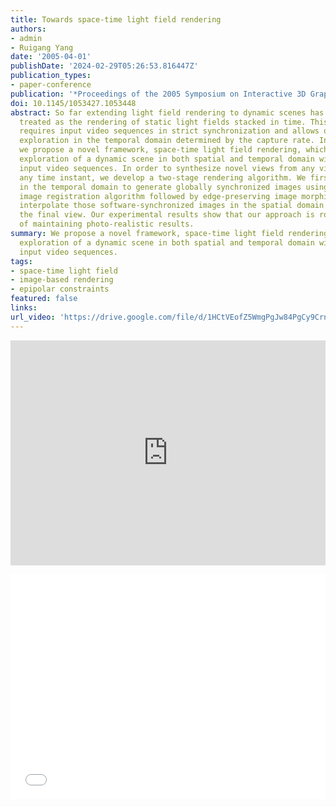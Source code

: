 ```yaml
---
title: Towards space-time light field rendering
authors:
- admin
- Ruigang Yang
date: '2005-04-01'
publishDate: '2024-02-29T05:26:53.816447Z'
publication_types:
- paper-conference
publication: '*Proceedings of the 2005 Symposium on Interactive 3D Graphics and Games*'
doi: 10.1145/1053427.1053448
abstract: So far extending light field rendering to dynamic scenes has been trivially
  treated as the rendering of static light fields stacked in time. This type of approaches
  requires input video sequences in strict synchronization and allows only discrete
  exploration in the temporal domain determined by the capture rate. In this paper
  we propose a novel framework, space-time light field rendering, which allows continuous
  exploration of a dynamic scene in both spatial and temporal domain with unsynchronized
  input video sequences. In order to synthesize novel views from any viewpoint at
  any time instant, we develop a two-stage rendering algorithm. We first interpolate
  in the temporal domain to generate globally synchronized images using a robust spatial-temporal
  image registration algorithm followed by edge-preserving image morphing. We then
  interpolate those software-synchronized images in the spatial domain to synthesize
  the final view. Our experimental results show that our approach is robust and capable
  of maintaining photo-realistic results.
summary: We propose a novel framework, space-time light field rendering, which allows continuous
  exploration of a dynamic scene in both spatial and temporal domain with unsynchronized
  input video sequences.
tags:
- space-time light field
- image-based rendering
- epipolar constraints
featured: false
links:
url_video: 'https://drive.google.com/file/d/1HCtVEofZ5WmgPgJw84PgCy9CrnP7gxKR/view'
---
```


<p align="center">
<iframe width="100%" height="360" src="https://www.youtube.com/embed/kw9BW2_Ajyg?si=oyqGN2lYldHI5zej" title="YouTube video player" frameborder="0" allow="accelerometer; autoplay; clipboard-write; encrypted-media; gyroscope; picture-in-picture; web-share" allowfullscreen></iframe>
</p>
<p align="center">
<iframe width="100%" height="360" src="//player.bilibili.com/player.html?aid=725315595&bvid=BV1BS4y1m7fv&cid=563614348&p=1" scrolling="no" border="0" frameborder="no" framespacing="0" allowfullscreen="true"> </iframe>
</p>

